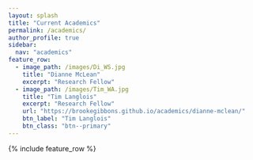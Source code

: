 ```yaml
---
layout: splash
title: "Current Academics"
permalink: /academics/
author_profile: true
sidebar:
  nav: "academics"
feature_row:
  - image_path: /images/Di_WS.jpg
    title: "Dianne McLean"
    excerpt: "Research Fellow"
  - image_path: /images/Tim_WA.jpg
    title: "Tim Langlois"
    excerpt: "Research Fellow"
    url: "https://brookegibbons.github.io/academics/dianne-mclean/"
    btn_label: "Tim Langlois"
    btn_class: "btn--primary"
---
```


{% include feature_row %}

